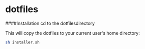 dotfiles
========
####Installation
cd to the dotfilesdirectory

This will copy the dotfiles to your current user's home directory:
```sh
sh installer.sh
```
